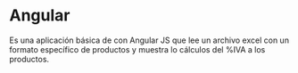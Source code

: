 # Angular
Es una aplicación básica de con Angular JS que lee un archivo excel con un formato específico de productos y muestra lo cálculos del %IVA a los productos.
